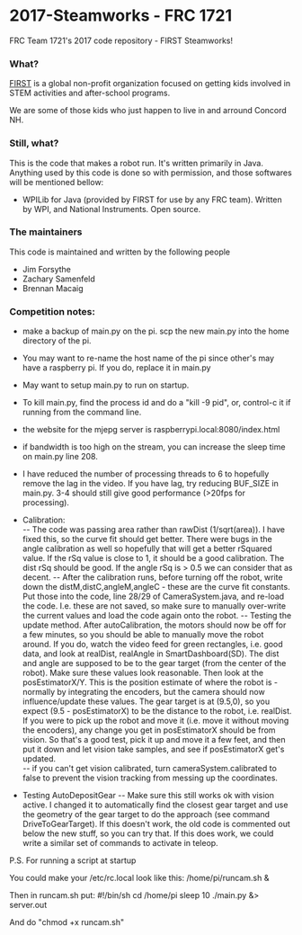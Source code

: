 # 2017-Steamworks - FRC 1721
FRC Team 1721's 2017 code repository - FIRST Steamworks!

### What?

[FIRST](http://www.firstinspires.org) is a global non-profit organization focused on getting kids involved in STEM activities and after-school programs.

We are some of those kids who just happen to live in and arround Concord NH.


### Still, what?

This is the code that makes a robot run. It's written primarily in Java. Anything used by this code is done so with permission, and those softwares will be mentioned bellow:

- WPILib for Java (provided by FIRST for use by any FRC team). Written by WPI, and National Instruments. Open source.

### The maintainers

This code is maintained and written by the following people

- Jim Forsythe
- Zachary Samenfeld
- Brennan Macaig

### Competition notes:
- make a backup of main.py on the pi.  scp the new main.py into the home directory of the pi.
- You may want to re-name the host name of the pi since other's may have a raspberry pi.  If you do, replace it in main.py
- May want to setup main.py to run on startup.  
- To kill main.py, find the process id and do a "kill -9 pid", or, control-c it if running from the command line.
- the website for the mjepg server is raspberrypi.local:8080/index.html
- if bandwidth is too high on the stream, you can increase the sleep time on main.py line 208.  
- I have reduced the number of processing threads to 6 to hopefully remove the lag in the video.  If you have lag, try reducing BUF_SIZE in main.py.  3-4 should still give good performance (>20fps for processing). 

- Calibration:  
-- The code was passing area rather than rawDist (1/sqrt(area)).  I have fixed this, so the curve fit should get better.  There were bugs in the angle calibration as well so hopefully that will get a better rSquared value.  If the rSq value is close to 1, it should be a good calibration.  The dist rSq should be good.  If the angle rSq is > 0.5 we can consider that as decent. 
-- After the calibration runs, before turning off the robot, write down the distM,distC,angleM,angleC - these are the curve fit constants.  Put those into the code, line 28/29 of CameraSystem.java, and re-load the code.  I.e. these are not saved, so make sure to manually over-write the current values and load the code again onto the robot.
-- Testing the update method.  After autoCalibration, the motors should now be off for a few minutes, so you should be able to manually move the robot around.  If you do, watch the video feed for green rectangles, i.e. good data, and look at realDist, realAngle in SmartDashboard(SD).  The dist and angle are supposed to be to the gear target (from the center of the robot).  Make sure these values look reasonable.  Then look at the posEstimatorX/Y.  This is the position estimate of where the robot is - normally by integrating the encoders, but the camera should now influence/update these values.  The gear target is at (9.5,0), so you expect (9.5 - posEstimatorX) to be the distance to the robot, i.e. realDist.  If you were to pick up the robot and move it (i.e. move it without moving the encoders), any change you get in posEstimatorX should be from vision.  So that's a good test, pick it up and move it a few feet, and then put it down and let vision take samples, and see if posEstimatorX get's updated.  
-- if you can't get vision calibrated, turn cameraSystem.calibrated to false to prevent the vision tracking from messing up the coordinates.

- Testing AutoDepositGear
-- Make sure this still works ok with vision active. I changed it to automatically find the closest gear target and use the geometry of the gear target to do the approach (see command DriveToGearTarget).  If this doesn't work, the old code is commented out below the new stuff, so you can try that. If this does work, we could write a similar set of commands to activate in teleop.

P.S. For running a script at startup

You could make your /etc/rc.local look like this:
/home/pi/runcam.sh &

Then in runcam.sh put:
#!/bin/sh
cd /home/pi
sleep 10
./main.py &> server.out

And do "chmod +x runcam.sh"

